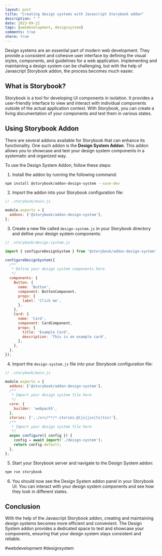 ```yaml
---
layout: post
title: "Creating design systems with Javascript Storybook addon"
description: " "
date: 2023-09-22
tags: [webdevelopment, designsystem]
comments: true
share: true
---
```


Design systems are an essential part of modern web development. They provide a consistent and cohesive user interface by defining the visual styles, components, and guidelines for a web application. Implementing and maintaining a design system can be challenging, but with the help of Javascript Storybook addon, the process becomes much easier.

## What is Storybook?

Storybook is a tool for developing UI components in isolation. It provides a user-friendly interface to view and interact with individual components outside of the actual application context. With Storybook, you can create a living documentation of your components and test them in various states.

## Using Storybook Addon

There are several addons available for Storybook that can enhance its functionality. One such addon is the **Design System Addon**. This addon allows you to showcase and test your design system components in a systematic and organized way.

To use the Design System Addon, follow these steps:

1. Install the addon by running the following command:

```bash
npm install @storybook/addon-design-system --save-dev
```

2. Import the addon into your Storybook configuration file:

```javascript
// .storybook/main.js

module.exports = {
  addons: ['@storybook/addon-design-system'],
};
```

3. Create a new file called `design-system.js` in your Storybook directory and define your design system components:

```javascript
// .storybook/design-system.js

import { configureDesignSystem } from '@storybook/addon-design-system';

configureDesignSystem({
  /**
   * Define your design system components here
   */
  components: {
    Button: {
      name: 'Button',
      component: ButtonComponent,
      props: {
        label: 'Click me',
      },
    },
    Card: {
      name: 'Card',
      component: CardComponent,
      props: {
        title: 'Example Card',
        description: 'This is an example card',
      },
    },
  },
});
```

4. Import the `design-system.js` file into your Storybook configuration file:

```javascript
// .storybook/main.js

module.exports = {
  addons: ['@storybook/addon-design-system'],
  /**
   * Import your design system file here
   */
  core: {
    builder: 'webpack5',
  },
  stories: ['../src/**/*.stories.@(js|jsx|ts|tsx)'],
  /**
   * Import your design system file here
   */
  async configure({ config }) {
    config = await import('./design-system');
    return config.default;
  },
};
```

5. Start your Storybook server and navigate to the Design System addon:

```bash
npm run storybook
```

6. You should now see the Design System addon panel in your Storybook UI. You can interact with your design system components and see how they look in different states.

## Conclusion

With the help of the Javascript Storybook addon, creating and maintaining design systems becomes more efficient and convenient. The Design System addon provides a dedicated space to test and showcase your components, ensuring that your design system stays consistent and reliable.

#webdevelopment #designsystem